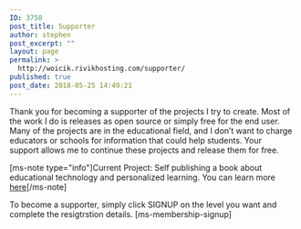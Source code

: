```yaml
---
ID: 3758
post_title: Supporter
author: stephen
post_excerpt: ""
layout: page
permalink: >
  http://woicik.rivikhosting.com/supporter/
published: true
post_date: 2018-05-25 14:49:21
---
```

Thank you for becoming a supporter of the projects I try to create. Most of the work I do is releases as open source or simply free for the end user. Many of the projects are in the educational field, and I don’t want to charge educators or schools for information that could help students. Your support allows me to continue these projects and release them for free.

[ms-note type="info"]Current Project: Self publishing a book about educational technology and personalized learning. You can learn more <a href="https://swoicik.com/cyod/">here</a>[/ms-note]

To become a supporter, simply click SIGNUP on the level you want and complete the resigtrstion details.
[ms-membership-signup]